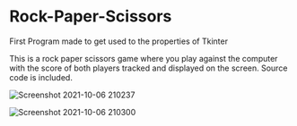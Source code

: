 # Rock-Paper-Scissors
First Program made to get used to the properties of Tkinter

This is a rock paper scissors game where you play against the computer with the score of both players tracked and displayed on the screen.
Source code is included.

![Screenshot 2021-10-06 210237](https://user-images.githubusercontent.com/19519174/136274941-398a2c30-a555-4d01-9b06-aed17add6fcf.jpg)

![Screenshot 2021-10-06 210300](https://user-images.githubusercontent.com/19519174/136274972-5a7244db-3943-48dc-aaa0-fa0c52ca6a99.jpg)
